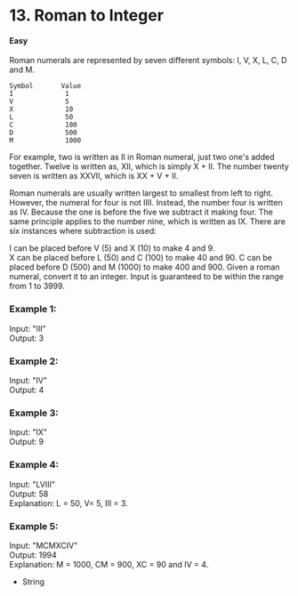 # 13. Roman to Integer

#### Easy

Roman numerals are represented by seven different   symbols: I, V, X, L, C, D and M.

```
Symbol       Value  
I             1  
V             5  
X             10  
L             50  
C             100  
D             500  
M             1000  
```
For example, two is written as II in Roman numeral, just   two one's added together. Twelve is written as, XII, which is simply X + II. The number twenty seven is written as XXVII, which is XX + V + II.

Roman numerals are usually written largest to smallest   from left to right. However, the numeral for four is not IIII. Instead, the number four is written as IV. Because the one is before the five we subtract it making four. The same principle applies to the number nine, which is written as IX. There are six instances where subtraction is used:

I can be placed before V (5) and X (10) to make 4 and 9.   
X can be placed before L (50) and C (100) to make 40 and   90. 
C can be placed before D (500) and M (1000) to make 400   and 900.
Given a roman numeral, convert it to an integer. Input is   guaranteed to be within the range from 1 to 3999.

### Example 1:  

Input: "III"  
Output: 3  

### Example 2:  

Input: "IV"  
Output: 4  

### Example 3:  

Input: "IX"  
Output: 9  

### Example 4:  

Input: "LVIII"  
Output: 58  
Explanation: L = 50, V= 5, III = 3.  

### Example 5:  

Input: "MCMXCIV"  
Output: 1994  
Explanation: M = 1000, CM = 900, XC = 90 and IV = 4.  

* String